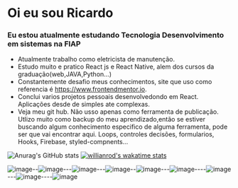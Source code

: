 # Oi eu sou Ricardo
### Eu estou atualmente estudando Tecnologia Desenvolvimento em sistemas na FIAP
-  Atualmente trabalho como eletricista de manutenção.
-  Estudo muito e pratico  React js e React Native, alem dos cursos da graduação(web,JAVA,Python...)
-  Constantemente desafio meus conhecimentos, site que uso como referencia é https://www.frontendmentor.io. 
-  Conclui varios  projetos pessoais  desenvolvedondo em React. Aplicações desde de  simples ate complexas.
-  Veja meu git hub. Não  usso apenas como ferramenta de publicação. Utlizo muito como backup do meu aprendizado,então se estiver
buscando algum conhecimento especifico de alguma ferramenta, pode ser que vai encontrar aqui. Loops, controles decisões, formularios, Hooks, Firebase, styled-compnents...


![Anurag's GitHub stats](https://github-readme-stats.vercel.app/api?username=kenjimaeda54&show_icons=true&theme=gruvbox)
[![willianrod's wakatime stats](https://github-readme-stats.vercel.app/api/wakatime?username=kenjimaeda54)](https://github.com/kenjimaeda54/github-readme-stats)

![image](https://img.shields.io/badge/JavaScript-F7DF1E?style=for-the-badge&logo=javascript&logoColor=black)--![image](https://img.shields.io/badge/React-20232A?style=for-the-badge&logo=react&logoColor=61DAFB)---![image](https://img.shields.io/badge/React_Native-20232A?style=for-the-badge&logo=react&logoColor=61DAFB)---![image](https://img.shields.io/badge/Redux-593D88?style=for-the-badge&logo=redux&logoColor=white)--![image](https://img.shields.io/badge/React_Router-CA4245?style=for-the-badge&logo=react-router&logoColor=white)---![image](https://img.shields.io/badge/firebase-ffca28?style=for-the-badge&logo=firebase&logoColor=white)----![image](https://img.shields.io/badge/CSS-239120?&style=for-the-badge&logo=css3&logoColor=white)---![image](https://img.shields.io/badge/HTML5-E34F26?style=for-the-badge&logo=html5&logoColor=white)----![image](https://img.shields.io/badge/TypeScript-007ACC?style=for-the-badge&logo=typescript&logoColor=white)
 
